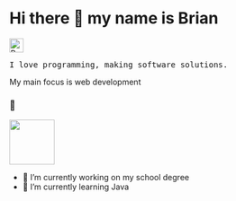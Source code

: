 <h1> Hi there 👋 my name is Brian </h1>
<img src="https://raw.githubusercontent.com/Tarikul-Islam-Anik/Animated-Fluent-Emojis/master/Emojis/Hand%20gestures/Backhand%20Index%20Pointing%20Down%20Light%20Skin%20Tone.png" alt="Backhand Index Pointing Down Light Skin Tone" width="25" height="25" />

<pre>I love programming, making software solutions.</pre>

<p>My main focus is web development</p>

<h3>💓</h3>
<img styles="border: 1px solid #ccc;border-radius: 100%" width="80" src="https://cdn.freebiesupply.com/logos/large/2x/react-1-logo-png-transparent.png">

- 🔭 I’m currently working on my school degree
- 🌱 I’m currently learning Java
